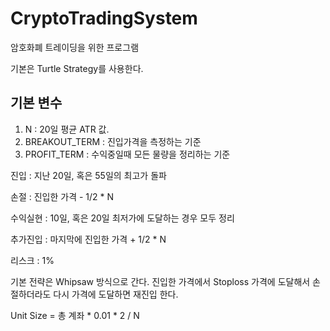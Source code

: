 # CryptoTradingSystem

암호화폐 트레이딩을 위한 프로그램

기본은 Turtle Strategy를 사용한다.

기본 변수
------
1. N : 20일 평균 ATR 값.
2. BREAKOUT_TERM : 진입가격을 측정하는 기준
3. PROFIT_TERM : 수익중일때 모든 물량을 정리하는 기준

진입 : 지난 20일, 혹은 55일의 최고가 돌파

손절 : 진입한 가격 - 1/2 * N

수익실현 : 10일, 혹은 20일 최저가에 도달하는 경우 모두 정리

추가진입 : 마지막에 진입한 가격 + 1/2 * N

리스크 : 1%

기본 전략은 Whipsaw 방식으로 간다.  진입한 가격에서 Stoploss 가격에 도달해서 손절하더라도 다시 가격에 도달하면 재진입 한다.

Unit Size = 총 계좌 * 0.01 * 2 / N 
